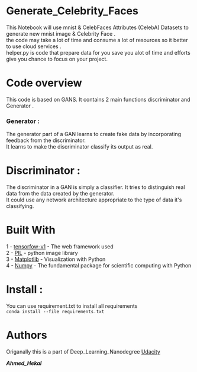 # Generate_Celebrity_Faces
This Notebook will use mnist & CelebFaces Attributes (CelebA) Datasets 
to generate new mnist image & Celebrity Face .<br />
the code may take a lot of time and consume a lot of resources so it better to use cloud services .<br />
helper.py is code that prepare data for you save you alot of time and efforts give you chance to focus on your project.<br />

# Code overview
This code is based on GANS. It contains 2 main functions discriminator and Generator . <br />
### Generator : <br />
The generator part of a GAN learns to create fake data by incorporating feedback from the discriminator.<br /> It learns to make the discriminator classify its output as real.<br />
# Discriminator :<br/>
The discriminator in a GAN is simply a classifier. It tries to distinguish real data from the data created by the generator.<br /> It could use any network architecture appropriate to the type of data it's classifying.
# Built With
1 - [tensorfow-v1](https://www.tensorflow.org/) - The web framework used<br />
2 - [PIL](https://python-pillow.org/) - python image library<br />
3 - [Matplotlib](https://matplotlib.org/) -  Visualization with Python<br />
4 - [Numpy](https://numpy.org/) - The fundamental package for scientific computing with Python<br />

# Install :<br>
  You can use requirement.txt to install all requirements <br>
    `conda install --file requirements.txt`

# Authors

Origanally this is a part of Deep_Learning_Nanodegree [Udacity](https://www.udacity.com/course/deep-learning-nanodegree--nd101)

***Ahmed_Hekal***

